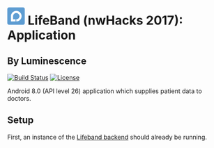 # <img src="./img/icon.png" width="40"> LifeBand (nwHacks 2017): Application

## By Luminescence

[![Build Status](https://travis-ci.org/nwHacks2017/application.svg?branch=master)](https://travis-ci.org/nwHacks2017/application)
[![License](https://img.shields.io/github/license/mashape/apistatus.svg)](https://github.com/nwHacks2017/application/blob/master/LICENSE)

Android 8.0 (API level 26) application which supplies patient data to doctors.

## Setup

First, an instance of the [Lifeband backend](https://github.com/nwHacks2017/backend) should already be running.
